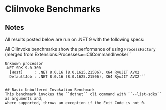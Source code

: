 # CliInvoke Benchmarks

## Notes
All results posted below are run on .NET 9 with the following specs:

All CliInvoke benchmarks show the performance of using ``ProcessFactory`` (merged from Extensions.Processes`` and ``CliCommandInvoker``

```BenchmarkDotNet v0.15.0, Windows 11 (10.0.26100.4061/24H2/2024Update/HudsonValley)
Unknown processor
.NET SDK 9.0.300
  [Host]     : .NET 8.0.16 (8.0.1625.21506), X64 RyuJIT AVX2
  DefaultJob : .NET 8.0.16 (8.0.1625.21506), X64 RyuJIT AVX2```
  

## Basic Unbuffered Invokation Benchmark
This benchmark invokes the ``dotnet`` cli command with ``--list-sdks`` as arguments and,
where supported, throws an exception if the Exit Code is not 0.

